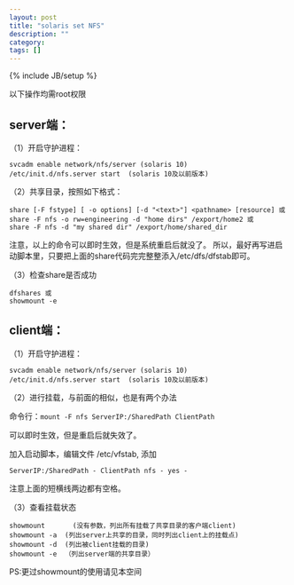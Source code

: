 ```yaml
---
layout: post
title: "solaris set NFS"
description: ""
category: 
tags: []
---
```

{% include JB/setup %}

以下操作均需root权限

## server端：

（1）开启守护进程：

	svcadm enable network/nfs/server (solaris 10)
	/etc/init.d/nfs.server start  (solaris 10及以前版本)

（2）共享目录，按照如下格式：

	share [-F fstype] [ -o options] [-d "<text>"] <pathname> [resource] 或
	share -F nfs -o rw=engineering -d "home dirs" /export/home2 或
	share -F nfs -d "my shared dir" /export/home/shared_dir

注意，以上的命令可以即时生效，但是系统重启后就没了。
所以，最好再写进启动脚本里，只要把上面的share代码完完整整添入/etc/dfs/dfstab即可。

（3）检查share是否成功

	dfshares 或
	showmount -e

## client端：

（1）开启守护进程：
	
	svcadm enable network/nfs/server (solaris 10)
	/etc/init.d/nfs.server start  (solaris 10及以前版本)

（2）进行挂载，与前面的相似，也是有两个办法

命令行：`mount -F nfs ServerIP:/SharedPath ClientPath`

可以即时生效，但是重启后就失效了。

加入启动脚本，编辑文件 /etc/vfstab, 添加

	ServerIP:/SharedPath - ClientPath nfs - yes -

注意上面的短横线两边都有空格。

（3）查看挂载状态
	
	showmount       (没有参数，列出所有挂载了共享目录的客户端client)
	showmount -a  (列出server上共享的目录，同时列出client上的挂载点)
	showmount -d  (列出被client挂载的目录)
	showmount -e  （列出server端的共享目录）

PS:更过showmount的使用请见本空间